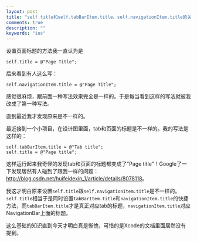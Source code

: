 ```yaml
---
layout: post
title: "self.title和self.tabBarItem.title、self.navigationItem.title的关系"
comments: true
description: ""
keywords: "ios"
---
```


设置页面标题的方法我一直认为是

    self.title = @"Page Title";

后来看到有人这么写：

    self.navigationItem.title = @"Page Title";

感觉很麻烦，跟前面一种写法效果完全是一样的。于是每当看到这样的写法就被我改成了第一种写法。

直到最近我才发现原来是不一样的。

最近接到一个小项目，在设计图里面，tab和页面的标题是不一样的。我的写法是这样的：

    self.tabBarItem.title = @"Tab title";
    self.title = @"Page title";

这样运行起来我奇怪的发现tab和页面的标题都变成了"Page title"！Google了一下发现居然有人碰到了跟我一样的问题：<http://blog.csdn.net/huifeidexin_1/article/details/8078118>。

我这才明白原来设置`self.title`跟`self.navigationItem.title`是不一样的。`self.title`相当于是同时设置`tabBarItem.title`和`navigationItem.title`的快捷方法，而`tabBarItem.title`才是真正对应tab的标题，`navigationItem.title`对应NavigationBar上面的标题。

这么基础的知识直到今天才明白真是惭愧，可惜的是Xcode的文档里面居然没有提到。
